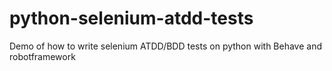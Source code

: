 # python-selenium-atdd-tests
Demo of how to write selenium ATDD/BDD tests on python with Behave and robotframework

